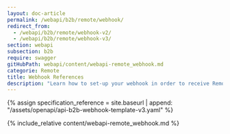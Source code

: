 ```yaml
---
layout: doc-article
permalink: /webapi/b2b/remote/webhook/
redirect_from:
  - /webapi/b2b/remote/webhook-v2/
  - /webapi/b2b/remote/webhook-v3/
section: webapi
subsection: b2b
require: swagger
gitHubPath: webapi/content/webapi-remote_webhook.md
categorie: Remote
title: Webhook References
description: "Learn how to set-up your webhook in order to receive Remote notifications."
---
```

{% assign specification_reference = site.baseurl | append: "/assets/openapi/api-b2b-webhook-template-v3.yaml" %}

{% include_relative content/webapi-remote_webhook.md %}
